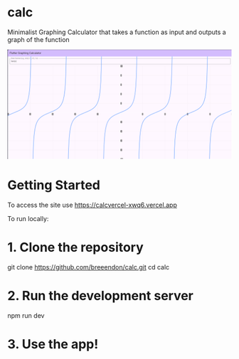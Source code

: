 # calc

Minimalist Graphing Calculator that takes a function as input and outputs a graph of the function

![Screenshot](graph.png)

# Getting Started

To access the site use https://calcvercel-xwq6.vercel.app

To run locally:

# 1. Clone the repository
git clone https://github.com/breeendon/calc.git
cd calc

# 2. Run the development server
npm run dev

# 3. Use the app!


